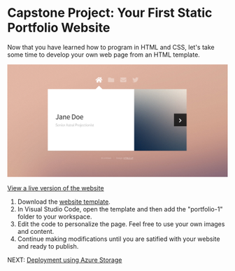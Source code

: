# Capstone Project: Your First Static Portfolio Website

Now that you have learned how to program in HTML and CSS, let's take some time to develop your own web page from an HTML template.

![Sample Capstone](../images/sample_capstone.png)

[View a live version of the website](https://cs28156a2b80b43x4d02x8a8.z13.web.core.windows.net/#)

1. Download the [website template](../Instructor_Materials/portfolio-1.zip).
2. In Visual Studio Code, open the template and then add the "portfolio-1" folder to your workspace.
3. Edit the code to personalize the page. Feel free to use your own images and content.
4. Continue making modifications until you are satified with your website and ready to publish.

NEXT: [Deployment using Azure Storage](./deploy.md)
